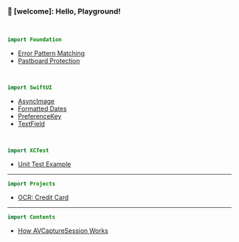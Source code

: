 ### 👋 [welcome]: Hello, Playground!

<!--
### Hi there 👋

**Kyeoeol/Kyeoeol** is a ✨ _special_ ✨ repository because its `README.md` (this file) appears on your GitHub profile.

Here are some ideas to get you started:

- 🔭 I’m currently working on ...
- 🌱 I’m currently learning ...
- 👯 I’m looking to collaborate on ...
- 🤔 I’m looking for help with ...
- 💬 Ask me about ...
- 📫 How to reach me: ...
- 😄 Pronouns: ...
- ⚡ Fun fact: ...
-->

<br>

```swift
import Foundation
```
- <a href="https://github.com/Kyeoeol/swift-error-pattern-matching">Error Pattern Matching</a>
- <a href="https://github.com/Kyeoeol/swift-pastboard-protection">Pastboard Protection</a>

<br>

```swift
import SwiftUI
```
- <a href="https://github.com/Kyeoeol/swiftui-async-image">AsyncImage</a>
- <a href="https://github.com/Kyeoeol/swiftui-formatted-dates">Formatted Dates</a>
- <a href="https://github.com/Kyeoeol/swiftui-preferencekey">PreferenceKey</a>
- <a href="https://github.com/Kyeoeol/swiftui-textfield">TextField</a>

<br>

```swift
import XCTest
```
- <a href="https://github.com/Kyeoeol/example-unit-tests">Unit Test Example</a>

---

```swift
import Projects
```
- <a href="https://github.com/Kyeoeol/ocr-credit-card">OCR: Credit Card</a>

---

```swift
import Contents
```
- <a href="https://github.com/Kyeoeol/contents-AVCaptureSession">How AVCaptureSession Works</a>
